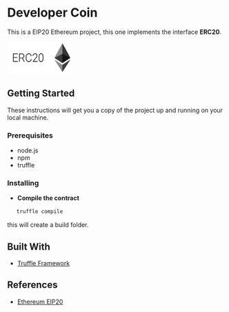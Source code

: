 # Developer Coin
This is a EIP20 Ethereum project, this one implements the interface **ERC20**.

<img src=".doc/ETH_ERC20.png" alt="man with money in hand" width="150px" />   

## Getting Started
These instructions will get you a copy of the project up and running on your local machine.

### Prerequisites
 - node.js
 - npm  
 - truffle 

### Installing
 - **Compile the contract**
 ```bash
    truffle compile
 ```
this will create a build folder.


## Built With
 - [Truffle Framework](https://www.trufflesuite.com/docs/truffle/overview)  

## References
 - [Ethereum EIP20](https://github.com/ethereum/EIPs/blob/master/EIPS/eip-20.md)